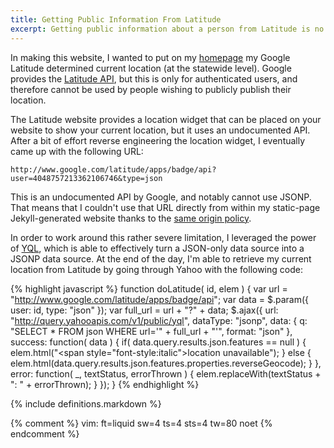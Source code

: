 ```yaml
---
title: Getting Public Information From Latitude
excerpt: Getting public information about a person from Latitude is no simple task. Google has no public API for retrieving non-authenticated information about a person.
---
```


In making this website, I wanted to put on my [homepage](/#latitude) my Google
Latitude determined current location (at the statewide level). Google provides the
[Latitude API](http://code.google.com/apis/latitude/), but this is only for
authenticated users, and therefore cannot be used by people wishing to publicly
publish their location.

The Latitude website provides a location widget that can be placed on your
website to show your current location, but it uses an undocumented API. After a
bit of effort reverse engineering the location widget, I eventually came up with
the following URL:

	http://www.google.com/latitude/apps/badge/api?user=4048757213362106746&type=json

This is an undocumented API by Google, and notably cannot use JSONP. That
means that I couldn't use that URL directly from within my static-page
Jekyll-generated website thanks to the
[same origin policy](http://en.wikipedia.org/wiki/Same-origin_policy).

In order to work around this rather severe limitation, I leveraged the power of
[YQL](http://en.wikipedia.org/wiki/Yahoo!_query_language), which is able to
effectively turn a JSON-only data source into a JSONP data source. At the end of
the day, I'm able to retrieve my current location from Latitude by going through
Yahoo with the following code:

{% highlight javascript %}
function doLatitude( id, elem ) {
  var url = "http://www.google.com/latitude/apps/badge/api";
  var data = $.param({
    user: id,
    type: "json"
  });
  var full_url = url + "?" + data;
  $.ajax({
    url: "http://query.yahooapis.com/v1/public/yql",
    dataType: "jsonp",
    data: {
      q: "SELECT * FROM json WHERE url='" + full_url + "'",
      format: "json"
    },
    success: function( data ) {
      if( data.query.results.json.features == null ) {
        elem.html("<span style=\"font-style:italic\">location unavailable</span>");
      } else {
        elem.html(data.query.results.json.features.properties.reverseGeocode);
      }
    },
    error: function( _, textStatus, errorThrown ) {
        elem.replaceWith(textStatus + ": " + errorThrown);
    }
  });
}
{% endhighlight %}

{% include definitions.markdown %}

{% comment %}
vim: ft=liquid sw=4 ts=4 sts=4 tw=80 noet
{% endcomment %}
